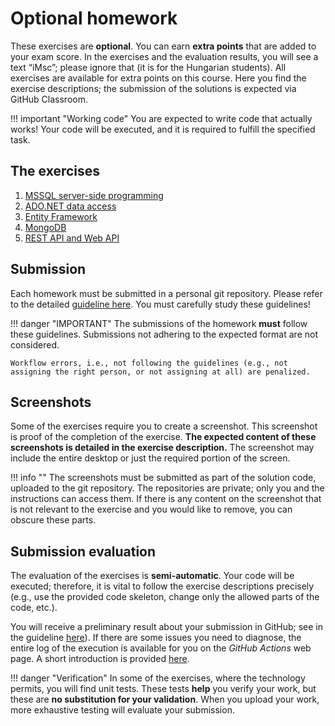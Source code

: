 ﻿# Optional homework

These exercises are **optional**. You can earn **extra points** that are added to your exam score. In the exercises and the evaluation results, you will see a text “iMsc”; please ignore that (it is for the Hungarian students). All exercises are available for extra points on this course. Here you find the exercise descriptions; the submission of the solutions is expected via GitHub Classroom.

!!! important "Working code"
    You are expected to write code that actually works! Your code will be executed, and it is required to fulfill the specified task.

## The exercises

1. [MSSQL server-side programming](mssql/index.md)
1. [ADO.NET data access](adonet/index.md)
1. [Entity Framework](ef/index.md)
1. [MongoDB](mongodb/index.md)
1. [REST API and Web API](rest/index.md)

## Submission

Each homework must be submitted in a personal git repository. Please refer to the detailed [guideline here](GitHub.md). You must carefully study these guidelines!

!!! danger "IMPORTANT"
    The submissions of the homework **must** follow these guidelines. Submissions not adhering to the expected format are not considered.

    Workflow errors, i.e., not following the guidelines (e.g., not assigning the right person, or not assigning at all) are penalized.

## Screenshots

Some of the exercises require you to create a screenshot. This screenshot is proof of the completion of the exercise. **The expected content of these screenshots is detailed in the exercise description.** The screenshot may include the entire desktop or just the required portion of the screen.

!!! info ""
    The screenshots must be submitted as part of the solution code, uploaded to the git repository. The repositories are private; only you and the instructions can access them. If there is any content on the screenshot that is not relevant to the exercise and you would like to remove, you can obscure these parts.

## Submission evaluation

The evaluation of the exercises is **semi-automatic**. Your code will be executed; therefore, it is vital to follow the exercise descriptions precisely (e.g., use the provided code skeleton, change only the allowed parts of the code, etc.).

You will receive a preliminary result about your submission in GitHub; see in the guideline [here](GitHub.md)). If there are some issues you need to diagnose, the entire log of the execution is available for you on the _GitHub Actions_ web page. A short introduction is provided [here](GitHub-Actions.md).

!!! danger "Verification"
    In some of the exercises, where the technology permits, you will find unit tests. These tests **help** you verify your work, but these are **no substitution for your validation**. When you upload your work, more exhaustive testing will evaluate your submission.
